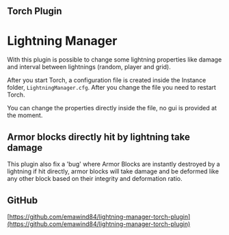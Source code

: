 ## Torch Plugin

# Lightning Manager

With this plugin is possible to change some lightning properties like damage and interval between lightnings (random, player and grid).

After you start Torch, a configuration file is created inside the Instance folder, `LightningManager.cfg`. After you change the file you need to restart Torch.

You can change the properties directly inside the file, no gui is provided at the moment.

## Armor blocks directly hit by lightning take damage
This plugin also fix a 'bug' where Armor Blocks are instantly destroyed by a lightning if hit directly, armor blocks will take damage and be deformed like any other block based on their integrity and deformation ratio.

## GitHub

[https://github.com/emawind84/lightning-manager-torch-plugin](https://github.com/emawind84/lightning-manager-torch-plugin)
